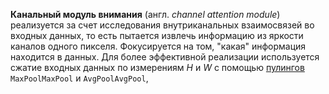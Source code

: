 **Канальный модуль внимания** (англ. _channel attention module_) реализуется за счет исследования внутриканальных взаимосвязей во входных данных, то есть пытается извлечь информацию из яркости каналов одного пикселя. Фокусируется на том, "какая" информация находится в данных. Для более эффективной реализации используется сжатие входных данных по измерениям $H$ и $W$ с помощью [пулингов](https://neerc.ifmo.ru/wiki/index.php?title=%D0%A1%D0%B2%D0%B5%D1%80%D1%82%D0%BE%D1%87%D0%BD%D1%8B%D0%B5_%D0%BD%D0%B5%D0%B9%D1%80%D0%BE%D0%BD%D0%BD%D1%8B%D0%B5_%D1%81%D0%B5%D1%82%D0%B8#.D0.9F.D1.83.D0.BB.D0.B8.D0.BD.D0.B3.D0.BE.D0.B2.D1.8B.D0.B9_.D1.81.D0.BB.D0.BE.D0.B9 "Сверточные нейронные сети") `MaxPoolMaxPool` и `AvgPoolAvgPool`, 
